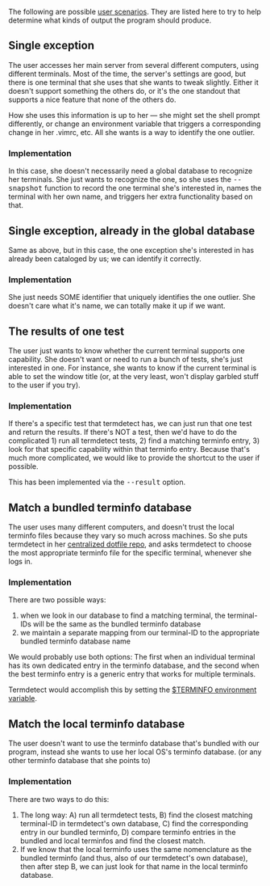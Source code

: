 The following are possible [user scenarios](http://en.wikipedia.org/wiki/Scenario_%28computing%29).  They are listed here to try to help determine what kinds of output the program should produce.

## Single exception

The user accesses her main server from several different computers, using different terminals.  Most of the time, the server's settings are good, but there is one terminal that she uses that she wants to tweak slightly.  Either it doesn't support something the others do, or it's the one standout that supports a nice feature that none of the others do.

How she uses this information is up to her — she might set the shell prompt differently, or change an environment variable that triggers a corresponding change in her .vimrc, etc.  All she wants is a way to identify the one outlier.

### Implementation

In this case, she doesn't necessarily need a global database to recognize her terminals.  She just wants to recognize the one, so she uses the <tt>--snapshot</tt> function to record the one terminal she's interested in, names the terminal with her own name, and triggers her extra functionality based on that.


## Single exception, already in the global database

Same as above, but in this case, the one exception she's interested in has already been cataloged by us; we can identify it correctly.

### Implementation

She just needs SOME identifier that uniquely identifies the one outlier.  She  doesn't care what it's name, we can totally make it up if we want.


## The results of one test

The user just wants to know whether the current terminal supports one capability.  She doesn't want or need to run a bunch of tests, she's just interested in one.  For instance, she wants to know if the current terminal is able to set the window title (or, at the very least, won't display garbled stuff to the user if you try).

### Implementation

If there's a specific test that termdetect has, we can just run that one test and return the results.  If there's NOT a test, then we'd have to do the complicated 1) run all termdetect tests, 2) find a matching terminfo entry, 3) look for that specific capability within that terminfo entry.  Because that's much more complicated, we would like to provide the shortcut to the user if possible.

This has been implemented via the <tt>--result</tt> option.


## Match a bundled terminfo database

The user uses many different computers, and doesn't trust the local terminfo files because they vary so much across machines.  So she puts termdetect in her [centralized dotfile repo](https://github.com/search?utf8=%E2%9C%93&q=dotfiles&repo=&langOverride=&start_value=1&type=Repositories&language=), and asks termdetect to choose the most appropriate terminfo file for the specific terminal, whenever she logs in.

### Implementation

There are two possible ways:

1. when we look in our database to find a matching terminal, the terminal-IDs will be the same as the bundled terminfo database
2. we maintain a separate mapping from our terminal-ID to the appropriate bundled terminfo database name

We would probably use both options: The first when an individual terminal has its own dedicated entry in the terminfo database, and the second when the best terminfo entry is a generic entry that works for multiple terminals.

Termdetect would accomplish this by setting the [$TERMINFO environment variable](http://tldp.org/HOWTO/Text-Terminal-HOWTO-16.html).


## Match the local terminfo database

The user doesn't want to use the terminfo database that's bundled with our program, instead she wants to use her local OS's terminfo database.  (or any other terminfo database that she points to)

### Implementation

There are two ways to do this:

1. The long way: A) run all termdetect tests, B) find the closest matching terminal-ID in termdetect's own database, C) find the corresponding entry in our bundled terminfo, D) compare terminfo entries in the bundled and local terminfos and find the closest match.
2. If we know that the local terminfo uses the same nomenclature as the bundled terminfo (and thus, also of our termdetect's own database), then after step B, we can just look for that name in the local terminfo database.
